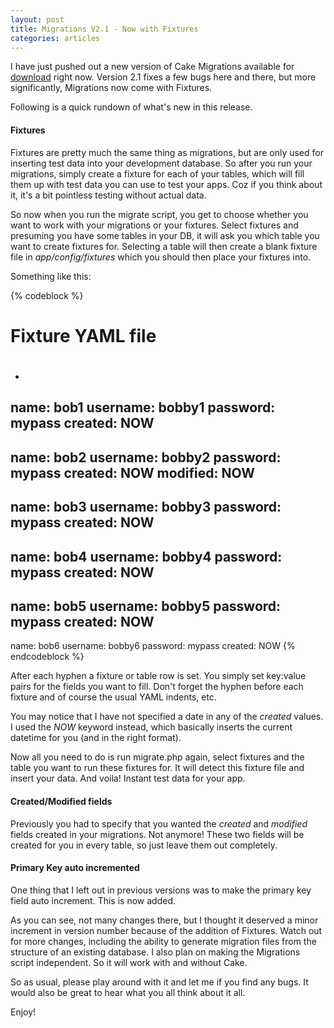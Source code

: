```yaml
--- 
layout: post
title: Migrations V2.1 - Now with Fixtures
categories: articles
---
```

I have just pushed out a new version of Cake Migrations available for <a href="http://homepageuniverse.com/migrations.zip">download</a> right now. Version 2.1 fixes a few bugs here and there, but more significantly, Migrations now come with Fixtures.

Following is a quick rundown of what's new in this release.
<h4>Fixtures</h4>
Fixtures are pretty much the same thing as migrations, but are only used for inserting test data into your development database. So after you run your migrations, simply create a fixture for each of your tables, which will fill them up with test data you can use to test your apps. Coz if you think about it, it's a bit pointless testing without actual data.

So now when you run the migrate script, you get to choose whether you want to work with your migrations or your fixtures. Select fixtures and presuming you have some tables in your DB, it will ask you which table you want to create fixtures for. Selecting a table will then create a blank fixture file in <em>app/config/fixtures</em> which you should then place your fixtures into.

Something like this:

{% codeblock %}
#
# Fixture YAML file
#
-
 name: bob1
 username: bobby1
 password: mypass
 created: NOW
-
 name: bob2
 username: bobby2
 password: mypass
 created: NOW
 modified: NOW
-
 name: bob3
 username: bobby3
 password: mypass
 created: NOW
-
 name: bob4
 username: bobby4
 password: mypass
 created: NOW
-
 name: bob5
 username: bobby5
 password: mypass
 created: NOW
-
 name: bob6
 username: bobby6
 password: mypass
 created: NOW
{% endcodeblock %}

After each hyphen a fixture or table row is set. You simply set key:value pairs for the fields you want to fill. Don't forget the hyphen before each fixture and of course the usual YAML indents, etc.

You may notice that I have not specified a date in any of the <em>created</em> values. I used the <em>NOW</em> keyword instead, which basically inserts the current datetime for you (and in the right format).

Now all you need to do is run migrate.php again, select fixtures and the table you want to run these fixtures for. It will detect this fixture file and insert your data. And voila! Instant test data for your app.
<h4>Created/Modified fields</h4>
Previously you had to specify that you wanted the <em>created</em> and <em>modified</em> fields created in your migrations. Not anymore! These two fields will be created for you in every table, so just leave them out completely.
<h4>Primary Key auto incremented</h4>
One thing that I left out in previous versions was to make the primary key field auto increment. This is now added.

As you can see, not many changes there, but I thought it deserved a minor increment in version number because of the addition of Fixtures. Watch out for more changes, including the ability to generate migration files from the structure of an existing database. I also plan on making the Migrations script independent. So it will work with and without Cake.

So as usual, please play around with it and let me if you find any bugs. It would also be great to hear what you all think about it all.

Enjoy!
